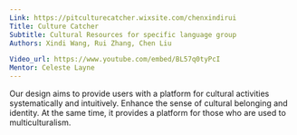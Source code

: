 ```yaml
---
Link: https://pitculturecatcher.wixsite.com/chenxindirui
Title: Culture Catcher
Subtitle: Cultural Resources for specific language group
Authors: Xindi Wang, Rui Zhang, Chen Liu

Video_url: https://www.youtube.com/embed/BL57q0tyPcI
Mentor: Celeste Layne
---
```

Our design aims to provide users with a platform for cultural activities systematically and intuitively. Enhance the sense of cultural belonging and identity. At the same time, it provides a platform for those who are used to multiculturalism.​
